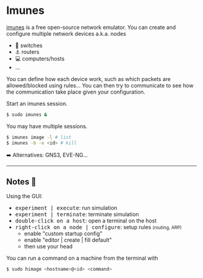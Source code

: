 # Imunes

<div class="row row-cols-md-2"><div>

[imunes](http://imunes.net/) is a free open-source network emulator. You can create and configure multiple network devices a.k.a. nodes

* 🤝 switches
* ⚓ routers
* 💻 computers/hosts
* ...

You can define how each device work, such as which packets are allowed/blocked using rules... You can then try to communicate to see how the communication take place given your configuration.
</div><div>

Start an imunes session.

```bash
$ sudo imunes &
```

You may have multiple sessions.

```bash
$ imunes image -l # list
$ imunes -b -e <id> # kill
```

➡️ Alternatives: GNS3, EVE-NG...
</div></div>

<hr class="sep-both">

## Notes 📝

<div class="row row-cols-md-2"><div>

Using the GUI:

* <kbd>experiment | execute</kbd>: run simulation
* <kbd>experiment | terminate</kbd>: terminate simulation
* <kbd>double-click on a host</kbd>: open a terminal on the host
* <kbd>right-click on a node | configure</kbd>: setup rules <small>(routing, ARP)</small>
    * enable "custom startup config"
    * enable "editor | create | fill default"
    * then use your head

</div><div>

You can run a command on a machine from the terminal with

```bash
$ sudo himage <hostname>@<id> <command>
```
</div></div>